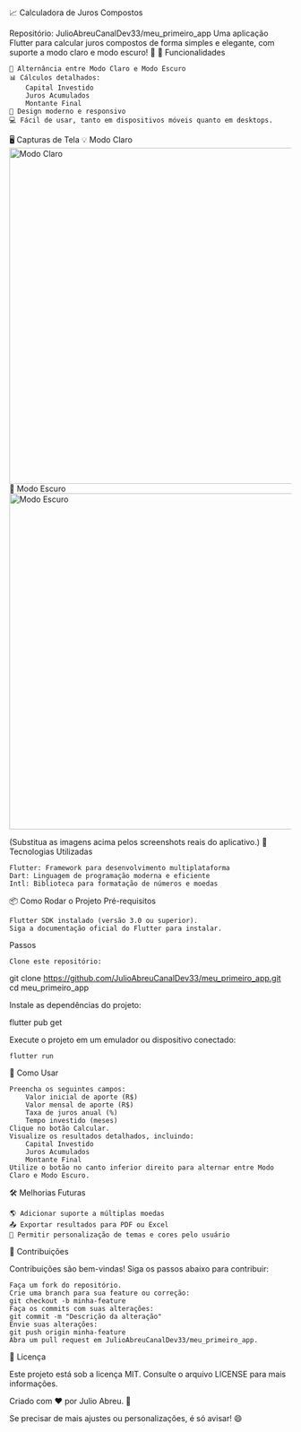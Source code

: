 📈 Calculadora de Juros Compostos

Repositório: JulioAbreuCanalDev33/meu_primeiro_app
Uma aplicação Flutter para calcular juros compostos de forma simples e elegante, com suporte a modo claro e modo escuro! 🌟
🚀 Funcionalidades

    🌙 Alternância entre Modo Claro e Modo Escuro
    📊 Cálculos detalhados:
        Capital Investido
        Juros Acumulados
        Montante Final
    🎨 Design moderno e responsivo
    💻 Fácil de usar, tanto em dispositivos móveis quanto em desktops.

🖥️ Capturas de Tela
💡 Modo Claro
<img src="https://via.placeholder.com/600x400?text=Modo+Claro" alt="Modo Claro" width="600">
🌙 Modo Escuro
<img src="https://via.placeholder.com/600x400?text=Modo+Escuro" alt="Modo Escuro" width="600">

(Substitua as imagens acima pelos screenshots reais do aplicativo.)
🔧 Tecnologias Utilizadas

    Flutter: Framework para desenvolvimento multiplataforma
    Dart: Linguagem de programação moderna e eficiente
    Intl: Biblioteca para formatação de números e moedas

📦 Como Rodar o Projeto
Pré-requisitos

    Flutter SDK instalado (versão 3.0 ou superior).
    Siga a documentação oficial do Flutter para instalar.

Passos

    Clone este repositório:

git clone https://github.com/JulioAbreuCanalDev33/meu_primeiro_app.git
cd meu_primeiro_app

Instale as dependências do projeto:

flutter pub get

Execute o projeto em um emulador ou dispositivo conectado:

    flutter run

🎯 Como Usar

    Preencha os seguintes campos:
        Valor inicial de aporte (R$)
        Valor mensal de aporte (R$)
        Taxa de juros anual (%)
        Tempo investido (meses)
    Clique no botão Calcular.
    Visualize os resultados detalhados, incluindo:
        Capital Investido
        Juros Acumulados
        Montante Final
    Utilize o botão no canto inferior direito para alternar entre Modo Claro e Modo Escuro.

🛠 Melhorias Futuras

    🌎 Adicionar suporte a múltiplas moedas
    📤 Exportar resultados para PDF ou Excel
    🎨 Permitir personalização de temas e cores pelo usuário

🤝 Contribuições

Contribuições são bem-vindas! Siga os passos abaixo para contribuir:

    Faça um fork do repositório.
    Crie uma branch para sua feature ou correção:
    git checkout -b minha-feature
    Faça os commits com suas alterações:
    git commit -m "Descrição da alteração"
    Envie suas alterações:
    git push origin minha-feature
    Abra um pull request em JulioAbreuCanalDev33/meu_primeiro_app.

📜 Licença

Este projeto está sob a licença MIT. Consulte o arquivo LICENSE para mais informações.

Criado com ❤️ por Julio Abreu. 🚀

Se precisar de mais ajustes ou personalizações, é só avisar! 😄